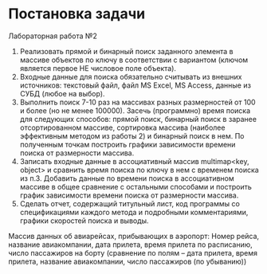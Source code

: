 # Постановка задачи
Лабораторная работа №2
1) Реализовать прямой и бинарный поиск заданного элемента в массиве объектов по
ключу в соответствии с вариантом (ключом является первое НЕ числовое поле
объекта).
2) Входные данные для поиска обязательно считывать из внешних источников:
текстовый файл, файл MS Excel, MS Access, данные из СУБД (любое на выбор).
3) Выполнить поиск 7-10 раз на массивах разных размерностей от 100 и более (но не
менее 100000). Засечь (программно) время поиска для следующих способов: прямой
поиск, бинарный поиск в заранее отсортированном массиве, сортировка массива
(наиболее эффективным методом из работы 2) и бинарный поиск в нем. По
полученным точкам построить графики зависимости времени поиска от
размерности массива.
4) Записать входные данные в ассоциативный массив multimap&lt;key, object&gt; и
сравнить время поиска по ключу в нем с временем поиска из п.3. Добавить данные
по времени поиска в ассоциативном массиве в общее сравнение с остальными
способами и построить график зависимости времени поиска от размерности
массива.
5) Сделать отчет, содержащий титульный лист, код программы со спецификациями
каждого метода и подробными комментариями, графики скоростей поиска и
выводы.

Массив данных об авиарейсах, прибывающих в аэропорт: Номер рейса, название
авиакомпании, дата прилета, время прилета по расписанию, число пассажиров на борту
(сравнение по полям – дата прилета, время прилета, название авиакомпании, число
пассажиров (по убыванию))
